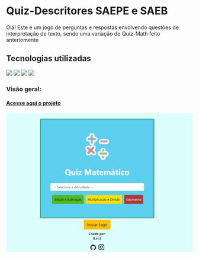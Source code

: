 
<h1>Quiz-Descritores SAEPE e SAEB</h1>
<p>Olá! Este é um jogo de perguntas e respostas envolvendo questões de interpretação de texto, sendo uma variação do Quiz-Math feito anteriomente</p>

<h2>Tecnologias utilizadas</h2>
<div>
 <img width="40px" src="https://cdn.jsdelivr.net/gh/devicons/devicon/icons/html5/html5-original-wordmark.svg" >
 <img width="40px" src="https://cdn.jsdelivr.net/gh/devicons/devicon/icons/css3/css3-original-wordmark.svg" >
 <img width="40px" src="https://cdn.jsdelivr.net/gh/devicons/devicon/icons/bootstrap/bootstrap-original.svg" />
 <img width="40px" src="https://cdn.jsdelivr.net/gh/devicons/devicon/icons/javascript/javascript-original.svg" />

          
</div>
<h3>Visão geral:</h3>
<h4> <a href="https://unexcited-blaze.000webhostapp.com">Acesse aqui o projeto </a> </h4>
<img src="imgs/print.png">
